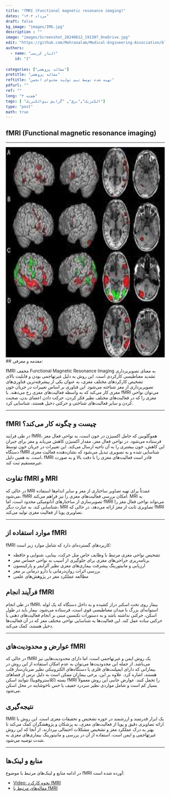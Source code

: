 ```yaml
---
title: "fMRI (Functional magnetic resonance imaging)"
dates: "مرداد ۱۴۰۳"
draft: false
bg_image: "images/IMG.jpg"
description : ""
image: "images/Screenshot_20240612_191307_OneDrive.jpg"
edit: "https://github.com/Mehranalam/Medical-Engineering-Association/blob/main/content/english/blog/F-MRI.md"
authors:
  - name: "الناز کریمی"
    id: "1"

categories: ["مقاله پژوهشی"]
pretitle: "مقاله پژوهشی"
reftitle: "تهیه شده توسط تیم تولید محتوای انجمن"
pdfurl: ""
ref: ""
long: "۳ هفته"
tags: [ "الکتریک","برق", "گرایش بیوالکتریک"]
type: "post"
math: true
---
```


## fMRI (Functional magnetic resonance imaging)

---
<img src="./static/luxfraqb.png" style="width:6.49986in;height:6.93958in" />
## مقدمه و معرفی:

fMRI مخفف Functional Magnetic Resonance Imaging به معنای تصویربرداری تشدید مغناطیسی کارکردی است. این روش به دلیل غیرتهاجمی بودن و قابلیت بالای تشخیص کارکردهای مختلف مغزی، به عنوان یکی از پیشرفته‌ترین فناوری‌های تصویربرداری از مغز شناخته می‌شود. این فناوری بر اساس تغییرات در جریان خون مغزی کار می‌کند که به واسطه فعالیت‌های مغزی رخ می‌دهند. با fMRI می‌توان نواحی مغزی را که در فعالیت‌های مختلف نظیر فکر کردن، حرکت دادن اعضای بدن، صحبت کردن و سایر فعالیت‌های شناختی و حرکتی دخیل هستند، شناسایی کرد.

---



## fMRI چیست و چگونه کار می‌کند؟

در طی فرایند fMRI، هموگلوبین که حامل اکسیژن در خون است، به نواحی فعال مغز فرستاده می‌شود. در نواحی فعال مغز، مقدار اکسیژن کاهش می‌یابد و مغز برای جبران این کاهش، خون بیشتری را به آن ناحیه ارسال می‌کند. این تغییرات در جریان خون توسط دستگاه fMRI شناسایی شده و به تصویری تبدیل می‌شود که نشان‌دهنده فعالیت مغزی است. به همین دلیل، fMRI قادر است فعالیت‌های مغزی را با دقت بالا و به صورت غیرمستقیم ثبت کند.

## تفاوت fMRI و MRI

در حالی که MRI عمدتاً برای تهیه تصاویر ساختاری از مغز و سایر اندام‌ها استفاده می‌شود، fMRI امکان بررسی فعالیت‌های مغزی را نیز فراهم می‌کند. MRI به تصویرسازی از ساختارهای آناتومیکی محدود است، اما fMRI می‌تواند نواحی فعال مغز را شناسایی کند. به عبارت دیگر، MRI تصاویری ثابت از مغز ارائه می‌دهد، در حالی که fMRI تصاویری پویا از فعالیت مغزی تولید می‌کند.

---

## موارد استفاده از fMRI

fMRI کاربردهای گسترده‌ای دارد که شامل موارد زیر است:
- تشخیص نواحی مغزی مرتبط با وظایف خاص مثل حرکت، بینایی، شنوایی و حافظه
- برنامه‌ریزی جراحی‌های مغزی برای جلوگیری از آسیب به نواحی حساس مغز
- ارزیابی و مانیتورینگ پیشرفت بیماری‌های مغزی نظیر آلزایمر و پارکینسون
- بررسی اثرات روان‌درمانی یا دارو درمانی بر مغز
- مطالعه عملکرد مغز در پژوهش‌های علمی

## فرآیند انجام fMRI

در طی انجام fMRI، بیمار روی تخت اسکنر دراز کشیده و به داخل دستگاه که یک لوله استوانه‌ای بزرگ با میدان مغناطیسی قوی است، فرستاده می‌شود. بیمار باید در طول اسکن، حرکتی نداشته باشد و به دستورات تکنسین مبنی بر انجام فعالیت‌های ذهنی یا حرکتی ساده عمل کند. این فعالیت‌ها به شناسایی نواحی مختلف مغز که در آن فعالیت‌ها دخیل هستند، کمک می‌کند.

---

## عوارض و محدودیت‌های fMRI

در حالی که fMRI یک روش ایمن و غیرتهاجمی است، اما دارای محدودیت‌هایی نیز می‌باشد. از جمله این محدودیت‌ها می‌توان به عدم امکان استفاده از این روش در بیمارانی که دارای ایمپلنت‌های فلزی یا دستگاه‌های الکترونیکی نظیر ضربان‌ساز قلب هستند، اشاره کرد. علاوه بر این، برخی بیماران ممکن است به دلیل ترس از فضاهای بسته (کلاستروفوبیا) نتوانند اسکن fMRI را تحمل کنند. عوارض جانبی این روش معمولاً بسیار کم است و شامل مواردی نظیر سردرد خفیف یا حس ناخوشایند در محل اسکن می‌شود.

## نتیجه‌گیری

fMRI یک ابزار قدرتمند و ارزشمند در حوزه تشخیص و تحقیقات مغزی است. این روش با ارائه تصاویری دقیق و پویا از فعالیت‌های مغزی، به پزشکان و پژوهشگران کمک می‌کند تا بهتر به درک عملکرد مغز و تشخیص مشکلات احتمالی بپردازند. از آنجا که این روش غیرتهاجمی و ایمن است، استفاده از آن در بررسی و مانیتورینگ بیماری‌های مغزی به شدت توصیه می‌شود.

---

## منابع و لینک‌ها

در ادامه منابع و لینک‌های مرتبط با موضوع fMRI آورده شده است:

- [Video: نحوه کارکرد fMRI](https://www.digikala.com/mag/video/how-mri-works/)
- [مقاله‌های مرتبط با fMRI](#)

